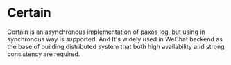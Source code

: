 # Certain

Certain is an asynchronous implementation of paxos log, but using in synchronous way is supported. And It's widely used in WeChat backend as the base of building distributed system that both high availability and strong consistency are required.

